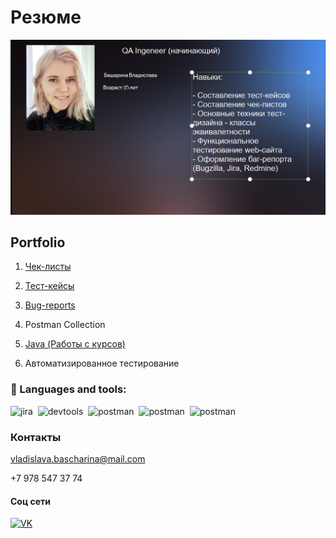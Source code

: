 # Резюме

![Header](assets/2024-02-22_17-36-55.png)

## Portfolio

1. [Чек-листы](https://drive.google.com/drive/folders/11CkbQMD-vQBTFQ7qM45sHG6JZzvXZCDI?usp=sharing)
2. [Тест-кейсы](https://drive.google.com/drive/folders/1n7mpz_-sRSL42ZvoERrM-LeI5QYUPv0R?usp=sharing)
3. [Bug-reports](https://drive.google.com/drive/folders/1zcUquaZ-oNN-_Wx91fGK3_0r13XF_Qqj?usp=sharing)
4. Postman Collection

5. [Java (Работы с курсов)](https://github.com/VladikKat/JAVA/blob/main/README.md)
6. Автоматизированное тестирование


 



### 📁 Languages and tools:

<div>
  <img src="https://cdn.jsdelivr.net/gh/devicons/devicon/icons/jira/jira-original.svg" title="jira" alt="jira" width="40" height="40"/>&nbsp
  <img src="https://d33wubrfki0l68.cloudfront.net/38b5c953a4667366685d55db55d057c86db1fc54/a0fdc/static/acae6b24d940347661ca901ea07f47c1/chrome-dev-logo-icon.png" title="devtools" alt="devtools" width="40" height="40"/>&nbsp
  <img src="https://seeklogo.com/images/P/postman-logo-0087CA0D15-seeklogo.com.png" title="postman" alt="postman" width="40" height="40"/>&nbsp
  <img src="https://casezz.com/sites/default/files/inline-images/00-java.png" title="postman" alt="postman" width="40" height="40"/>&nbsp
   <img src="https://e7.pngegg.com/pngimages/392/422/png-clipart-intellij-idea-integrated-development-environment-computer-software-pycharm-jetbrains-java-plum-miscellaneous-text.png" title="postman" alt="postman" width="40" height="40"/>&nbsp
</div>



### Контакты

vladislava.bascharina@mail.com

+7 978 547 37 74

#### Соц сети

[<img src="https://user-life.com/uploads/posts/2019-06/1560957172_vk.png" title="https://vk.com/vladislava1234" alt="VK" width="49" height="40"/>](https://vk.com/vladislava1234)